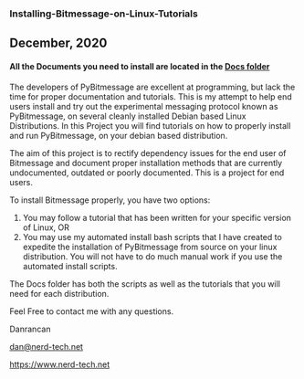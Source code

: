 ### Installing-Bitmessage-on-Linux-Tutorials  
## December, 2020
#### All the Documents you need to install are located in the [Docs folder](https://github.com/Danrancan/Installing-Bitmessage-on-Linux-Tutorials/tree/main/docs)


The developers of PyBitmessage are excellent at programming, but lack the time for proper documentation and tutorials. This is my attempt to help end users install and try out the experimental messaging protocol known as PyBitmessage, on several cleanly installed Debian based Linux Distributions.  In this Project you will find tutorials on how to properly install and run PyBitmessage, on your debian based distribution. 

The aim of this project is to rectify dependency issues for the end user of Bitmessage and document proper installation methods that are currently undocumented, outdated or poorly documented. This is a project for end users.

To install Bitmessage properly, you have two options:

1) You may follow a tutorial that has been written for your specific version of Linux, OR
2) You may use my automated install bash scripts that I have created to expedite the installation of PyBitmessage from source on your linux distribution. You will not have to do much manual work if you use the automated install scripts.

The Docs folder has both the scripts as well as the tutorials that you will need for each distribution.

Feel Free to contact me with any questions.

Danrancan

dan@nerd-tech.net

https://www.nerd-tech.net
